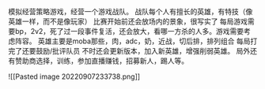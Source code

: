 模拟经营策略游戏，经营一个游戏战队。
战队每个人有擅长的英雄，有特技（像英雄一样，而不是像玩家）
比赛开始前还会放场内的景象，很写实了
每局游戏需要bp，2v2，死了过一段事件复活，还会放大，看哪一方杀的人多。游戏需要考虑阵容。
英雄主要是moba那些，肉，adc，奶，近战，切后排，排列组合
每局打完了还要鼓励/批评队员
不时还会更新版本，加入新英雄，增强削弱英雄。
局外还有赞助商选择，训练，参加直播赚钱，招募新人，踢人等。

![[Pasted image 20220907233738.png]]
